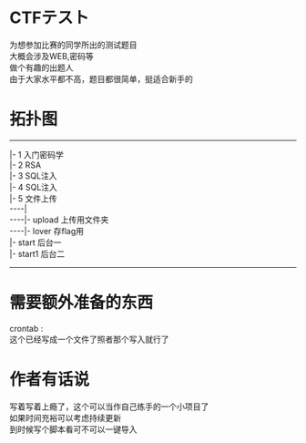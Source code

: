 # CTFテスト  
为想参加比赛的同学所出的测试题目  
大概会涉及WEB,密码等  
做个有趣的出题人  
由于大家水平都不高，题目都很简单，挺适合新手的  

# 拓扑图  
---  
 |- 1 入门密码学  
 |- 2 RSA  
 |- 3 SQL注入  
 |- 4 SQL注入  
 |- 5 文件上传   
----|  
----|- upload 上传用文件夹   
----|- lover  存flag用  
 |- start  后台一  
 |- start1 后台二  
  

---------
# 需要额外准备的东西  
crontab :  
这个已经写成一个文件了照者那个写入就行了  


# 作者有话说  
写着写着上瘾了，这个可以当作自己练手的一个小项目了  
如果时间充裕可以考虑持续更新  
到时候写个脚本看可不可以一键导入  
